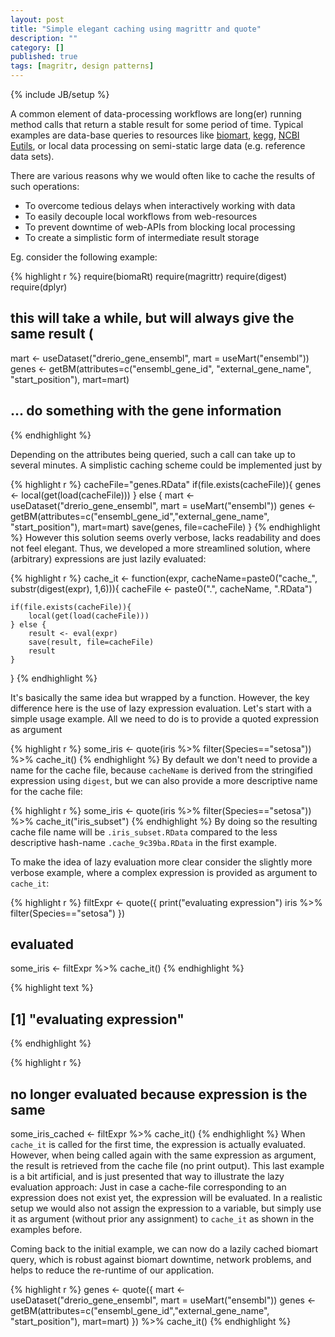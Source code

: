 ```yaml
---
layout: post
title: "Simple elegant caching using magrittr and quote"
description: ""
category: []
published: true
tags: [magritr, design patterns]
---
```

{% include JB/setup %}

A common element of data-processing workflows are long(er) running method calls that return a stable result for some period of time. Typical examples are data-base queries to resources like [biomart](http://www.ensembl.org/biomart/martview), [kegg](http://www.bioconductor.org/packages/release/bioc/html/KEGGREST.html), [NCBI Eutils](http://www.ncbi.nlm.nih.gov/books/NBK25501/), or local data processing on semi-static large data (e.g. reference data sets).

There are various reasons why we  would often like to cache the results of such operations:

* To overcome tedious delays when interactively working with data
* To easily decouple local workflows from web-resources
* To prevent downtime of web-APIs from blocking local processing
* To create a simplistic form of intermediate result storage

Eg. consider the following example:


{% highlight r %}
require(biomaRt)
require(magrittr)
require(digest)
require(dplyr)

## this will take a while, but will always give the same result (
mart <- useDataset("drerio_gene_ensembl", mart = useMart("ensembl"))
genes <- getBM(attributes=c("ensembl_gene_id", "external_gene_name", "start_position"), mart=mart)

## ... do something with the gene information
{% endhighlight %}

Depending on the attributes being queried, such a call can take up to several minutes.  A simplistic caching scheme could be implemented just by


{% highlight r %}
cacheFile="genes.RData"
if(file.exists(cacheFile)){
  genes <- local(get(load(cacheFile)))
} else {
  mart <- useDataset("drerio_gene_ensembl", mart = useMart("ensembl"))
  genes <- getBM(attributes=c("ensembl_gene_id","external_gene_name", "start_position"), mart=mart)
  save(genes, file=cacheFile)
}
{% endhighlight %}
However this solution seems overly verbose, lacks readability and does not feel elegant. Thus, we developed a more streamlined solution, where (arbitrary) expressions are just lazily evaluated:


{% highlight r %}
cache_it <- function(expr, cacheName=paste0("cache_", substr(digest(expr), 1,6))){
    cacheFile <- paste0(".", cacheName, ".RData")

    if(file.exists(cacheFile)){
        local(get(load(cacheFile)))
    } else {
        result <- eval(expr)
        save(result, file=cacheFile)
        result
    }
}
{% endhighlight %}

It's basically the same idea but wrapped by a function. However, the key difference here is the use of lazy expression evaluation. Let's start with a simple usage example. All we need to do is to provide a quoted expression as argument


{% highlight r %}
some_iris <- quote(iris %>% filter(Species=="setosa")) %>% cache_it()
{% endhighlight %}
By default we don't need to provide a name for the cache file, because `cacheName` is derived from the stringified expression using `digest`, but we can also provide a more descriptive name for the cache file:


{% highlight r %}
some_iris <- quote(iris %>% filter(Species=="setosa")) %>% cache_it("iris_subset")
{% endhighlight %}
By doing so the resulting cache file name will be `.iris_subset.RData` compared to the less descriptive  hash-name `.cache_9c39ba.RData` in the first example.


To make the idea of lazy evaluation more clear consider the slightly more verbose example, where a complex expression is provided as argument to `cache_it`:

{% highlight r %}
filtExpr <- quote({
  print("evaluating expression")
  iris %>% filter(Species=="setosa")
})

## evaluated
some_iris <- filtExpr %>% cache_it()
{% endhighlight %}



{% highlight text %}
## [1] "evaluating expression"
{% endhighlight %}



{% highlight r %}
## no longer evaluated because expression is the same
some_iris_cached <- filtExpr %>% cache_it()
{% endhighlight %}
When `cache_it` is called for the first time, the expression is actually evaluated. However, when being called again with the same expression as argument, the result is retrieved from the cache file (no print output).
This last example is a bit artificial, and is just presented that way to illustrate the lazy evaluation approach: Just in case a cache-file corresponding to an expression does not exist yet, the expression will be evaluated. In a realistic setup we would also not assign the expression to a variable, but simply use it as argument (without prior any assignment) to `cache_it` as shown in the examples before.

Coming back to the initial example, we can now do a lazily cached biomart query, which is robust against biomart downtime, network problems, and helps to reduce the re-runtime of our application.

{% highlight r %}
genes <- quote({
    mart <- useDataset("drerio_gene_ensembl", mart = useMart("ensembl"))
    genes <- getBM(attributes=c("ensembl_gene_id","external_gene_name", "start_position"), mart=mart)
  }) %>% cache_it()
{% endhighlight %}




